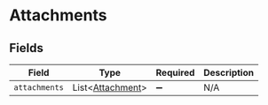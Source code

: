 # Attachments


## Fields

| Field                                                 | Type                                                  | Required                                              | Description                                           |
| ----------------------------------------------------- | ----------------------------------------------------- | ----------------------------------------------------- | ----------------------------------------------------- |
| `attachments`                                         | List<[Attachment](../../models/shared/Attachment.md)> | :heavy_minus_sign:                                    | N/A                                                   |